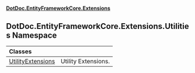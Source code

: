 #### [DotDoc\.EntityFrameworkCore\.Extensions](Home 'Home')

## DotDoc\.EntityFrameworkCore\.Extensions\.Utilities Namespace

| Classes | |
| :--- | :--- |
| [UtilityExtensions](UtilityExtensions 'DotDoc\.EntityFrameworkCore\.Extensions\.Utilities\.UtilityExtensions') | Utility Extensions\. |
